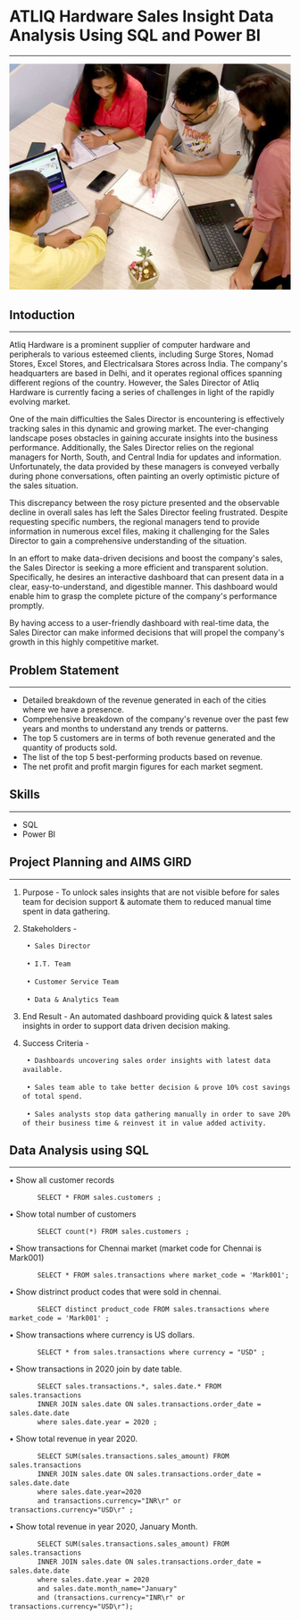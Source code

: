 # ATLIQ Hardware Sales Insight Data Analysis Using SQL and Power BI
___
![](Intro_Photo.jpg)

## Intoduction
---
Atliq Hardware is a prominent supplier of computer hardware and peripherals to various esteemed clients, including Surge Stores, Nomad Stores, Excel Stores, and Electricalsara Stores across India. The company's headquarters are based in Delhi, and it operates regional offices spanning different regions of the country. However, the Sales Director of Atliq Hardware is currently facing a series of challenges in light of the rapidly evolving market.

One of the main difficulties the Sales Director is encountering is effectively tracking sales in this dynamic and growing market. The ever-changing landscape poses obstacles in gaining accurate insights into the business performance. Additionally, the Sales Director relies on the regional managers for North, South, and Central India for updates and information. Unfortunately, the data provided by these managers is conveyed verbally during phone conversations, often painting an overly optimistic picture of the sales situation.

This discrepancy between the rosy picture presented and the observable decline in overall sales has left the Sales Director feeling frustrated. Despite requesting specific numbers, the regional managers tend to provide information in numerous excel files, making it challenging for the Sales Director to gain a comprehensive understanding of the situation.

In an effort to make data-driven decisions and boost the company's sales, the Sales Director is seeking a more efficient and transparent solution. Specifically, he desires an interactive dashboard that can present data in a clear, easy-to-understand, and digestible manner. This dashboard would enable him to grasp the complete picture of the company's performance promptly.

By having access to a user-friendly dashboard with real-time data, the Sales Director can make informed decisions that will propel the company's growth in this highly competitive market.

## Problem Statement
---
-  Detailed breakdown of the revenue generated in each of the cities where we have a presence.
-  Comprehensive breakdown of the company's revenue over the past few years and months to understand any trends or patterns. 
-  The top 5 customers are in terms of both revenue generated and the quantity of products sold.
-  The list of the top 5 best-performing products based on revenue.
-  The net profit and profit margin figures for each market segment.

## Skills
---
- SQL
- Power BI

## Project Planning and AIMS GIRD
---
1. Purpose -  To unlock sales insights that are not visible before for sales team for decision support & automate them to reduced manual time spent in data gathering.
2. Stakeholders -
   
        • Sales Director
   
        • I.T. Team
   
        • Customer Service Team
   
        • Data & Analytics Team
   
4. End Result -  An automated dashboard providing quick & latest sales insights in order to support data driven decision making.
5. Success Criteria -
   
        • Dashboards uncovering sales order insights with latest data available.
   
        • Sales team able to take better decision & prove 10% cost savings of total spend.
   
        • Sales analysts stop data gathering manually in order to save 20% of their business time & reinvest it in value added activity.


## Data Analysis using SQL
---

• Show all customer records
           
           SELECT * FROM sales.customers ;

• Show total number of customers
           
           SELECT count(*) FROM sales.customers ;

• Show transactions for Chennai market (market code for Chennai is Mark001)
           
           SELECT * FROM sales.transactions where market_code = 'Mark001';

• Show distrinct product codes that were sold in chennai.
           
           SELECT distinct product_code FROM sales.transactions where market_code = 'Mark001' ;

• Show transactions where currency is US dollars.
           
           SELECT * from sales.transactions where currency = "USD" ;

• Show transactions in 2020 join by date table.
           
           SELECT sales.transactions.*, sales.date.* FROM sales.transactions 
           INNER JOIN sales.date ON sales.transactions.order_date = sales.date.date 
           where sales.date.year = 2020 ;

• Show total revenue in year 2020.
           
           SELECT SUM(sales.transactions.sales_amount) FROM sales.transactions 
           INNER JOIN sales.date ON sales.transactions.order_date = sales.date.date 
           where sales.date.year=2020 
           and transactions.currency="INR\r" or transactions.currency="USD\r" ;

• Show total revenue in year 2020, January Month.
    
           SELECT SUM(sales.transactions.sales_amount) FROM sales.transactions 
           INNER JOIN sales.date ON sales.transactions.order_date = sales.date.date 
           where sales.date.year = 2020 
           and sales.date.month_name="January" 
           and (transactions.currency="INR\r" or transactions.currency="USD\r");

